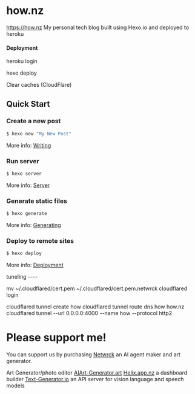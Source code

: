# how.nz
https://how.nz
My personal tech blog built using Hexo.io and deployed to heroku

#### Deployment
heroku login

hexo deploy

Clear caches (CloudFlare)

## Quick Start

### Create a new post

``` bash
$ hexo new "My New Post"
```

More info: [Writing](https://hexo.io/docs/writing.html)

### Run server

``` bash
$ hexo server
```

More info: [Server](https://hexo.io/docs/server.html)

### Generate static files

``` bash
$ hexo generate
```

More info: [Generating](https://hexo.io/docs/generating.html)

### Deploy to remote sites

``` bash
$ hexo deploy
```

More info: [Deployment](https://hexo.io/docs/one-command-deployment.html)


tuneling ----

mv ~/.cloudflared/cert.pem ~/.cloudflared/cert.pem.netwrck
cloudflared login

cloudflared tunnel create how
cloudflared tunnel route dns how how.nz
cloudflared tunnel --url 0.0.0.0:4000 --name how --protocol http2

# Please support me!

You can support us by purchasing [Netwrck](https://netwrck.com/) an AI agent maker and art generator.

Art Generator/photo editor [AIArt-Generator.art](https://AIArt-Generator.art)
[Helix.app.nz](https://helix.app.nz) a dashboard builder
[Text-Generator.io](https://text-generator.io) an API server for vision language and speech models

